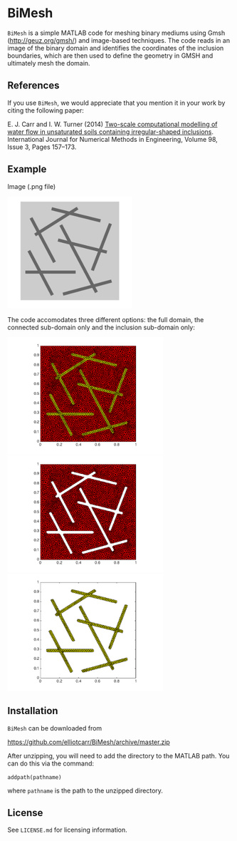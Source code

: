 # BiMesh

`BiMesh` is a simple MATLAB code for meshing binary mediums using Gmsh (http://geuz.org/gmsh/) and image-based techniques. The code reads in an image of the binary domain and identifies the coordinates of the inclusion boundaries, which are then used to define the geometry in GMSH and ultimately mesh the domain.

## References

If you use `BiMesh`, we would appreciate that you mention it in your work by citing the following paper:

E. J. Carr and I. W. Turner (2014) [Two-scale computational modelling of water 
flow in unsaturated soils containing irregular-shaped inclusions](http://onlinelibrary.wiley.com/doi/10.1002/nme.4625/abstract).
International Journal for Numerical Methods in Engineering, Volume 98, Issue 3, Pages 157–173.

## Example

Image (.png file) 

<!--- <img src="https://github.com/elliotcarr/BiMesh/raw/master/Examples/Fractures.png" width="250px" height="250px"> --->
<img src="https://github.com/elliotcarr/BiMesh/raw/master/Examples/Figures/Fractures.png" width="280px">

The code accomodates three different options: the full domain, the connected sub-domain only and the inclusion sub-domain only:

<img src="https://github.com/elliotcarr/BiMesh/raw/master/Examples/Figures/MeshAB.png" width="350px">
<img src="https://github.com/elliotcarr/BiMesh/raw/master/Examples/Figures/MeshA.png" width="350px">
<img src="https://github.com/elliotcarr/BiMesh/raw/master/Examples/Figures/MeshB.png" width="350px">

## Installation

`BiMesh` can be downloaded from

https://github.com/elliotcarr/BiMesh/archive/master.zip

After unzipping, you will need to add the directory to the MATLAB path. You can do
this via the command:
```
addpath(pathname)
```
where `pathname` is the path to the unzipped directory.

## License

See `LICENSE.md` for licensing information.

